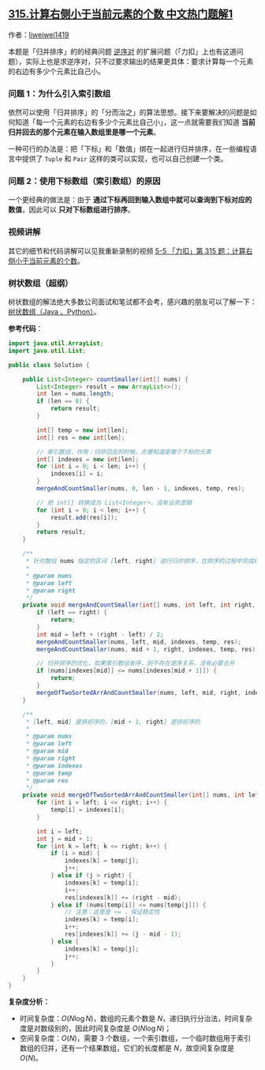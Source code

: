 ## [315.计算右侧小于当前元素的个数 中文热门题解1](https://leetcode.cn/problems/count-of-smaller-numbers-after-self/solutions/100000/gui-bing-pai-xu-suo-yin-shu-zu-python-dai-ma-java-)

作者：[liweiwei1419](https://leetcode.cn/u/liweiwei1419)

本题是「归并排序」的的经典问题 [逆序对](https://leetcode.cn/problems/shu-zu-zhong-de-ni-xu-dui-lcof/) 的扩展问题（「力扣」上也有这道问题），实际上也是求逆序对，只不过要求输出的结果更具体：要求计算每一个元素的右边有多少个元素比自己小。

### 问题 1：为什么引入索引数组

依然可以使用「归并排序」的「分而治之」的算法思想。接下来要解决的问题是如何知道「每一个元素的右边有多少个元素比自己小」，这一点就需要我们知道 **当前归并回去的那个元素在输入数组里是哪一个元素**。

一种可行的办法是：把「下标」和「数值」绑在一起进行归并排序，在一些编程语言中提供了 `Tuple` 和 `Pair` 这样的类可以实现，也可以自己创建一个类。

### 问题 2：使用下标数组（索引数组）的原因

一个更经典的做法是：由于 **通过下标再回到输入数组中就可以查询到下标对应的数值**，因此可以 **只对下标数组进行排序**。


### 视频讲解

其它的细节和代码讲解可以见我重新录制的视频 [5-5 「力扣」第 315 题：计算右侧小于当前元素的个数](https://www.bilibili.com/video/BV1YU4y1f7i4?spm_id_from=333.999.list.card_archive.click)。

### 树状数组（超纲）

树状数组的解法绝大多数公司面试和笔试都不会考，感兴趣的朋友可以了解一下：[树状数组（Java 、Python）](https://leetcode.cn/problems/count-of-smaller-numbers-after-self/solution/shu-zhuang-shu-zu-by-liweiwei1419/)。

**参考代码**：
```java
import java.util.ArrayList;
import java.util.List;

public class Solution {

    public List<Integer> countSmaller(int[] nums) {
        List<Integer> result = new ArrayList<>();
        int len = nums.length;
        if (len == 0) {
            return result;
        }

        int[] temp = new int[len];
        int[] res = new int[len];

        // 索引数组，作用：归并回去的时候，方便知道是哪个下标的元素
        int[] indexes = new int[len];
        for (int i = 0; i < len; i++) {
            indexes[i] = i;
        }
        mergeAndCountSmaller(nums, 0, len - 1, indexes, temp, res);

        // 把 int[] 转换成为 List<Integer>，没有业务逻辑
        for (int i = 0; i < len; i++) {
            result.add(res[i]);
        }
        return result;
    }

    /**
     * 针对数组 nums 指定的区间 [left, right] 进行归并排序，在排序的过程中完成统计任务
     *
     * @param nums
     * @param left
     * @param right
     */
    private void mergeAndCountSmaller(int[] nums, int left, int right, int[] indexes, int[] temp, int[] res) {
        if (left == right) {
            return;
        }
        int mid = left + (right - left) / 2;
        mergeAndCountSmaller(nums, left, mid, indexes, temp, res);
        mergeAndCountSmaller(nums, mid + 1, right, indexes, temp, res);

        // 归并排序的优化，如果索引数组有序，则不存在逆序关系，没有必要合并
        if (nums[indexes[mid]] <= nums[indexes[mid + 1]]) {
            return;
        }
        mergeOfTwoSortedArrAndCountSmaller(nums, left, mid, right, indexes, temp, res);
    }

    /**
     * [left, mid] 是排好序的，[mid + 1, right] 是排好序的
     *
     * @param nums
     * @param left
     * @param mid
     * @param right
     * @param indexes
     * @param temp
     * @param res
     */
    private void mergeOfTwoSortedArrAndCountSmaller(int[] nums, int left, int mid, int right, int[] indexes, int[] temp, int[] res) {
        for (int i = left; i <= right; i++) {
            temp[i] = indexes[i];
        }

        int i = left;
        int j = mid + 1;
        for (int k = left; k <= right; k++) {
            if (i > mid) {
                indexes[k] = temp[j];
                j++;
            } else if (j > right) {
                indexes[k] = temp[i];
                i++;
                res[indexes[k]] += (right - mid);
            } else if (nums[temp[i]] <= nums[temp[j]]) {
                // 注意：这里是 <= ，保证稳定性
                indexes[k] = temp[i];
                i++;
                res[indexes[k]] += (j - mid - 1);
            } else {
                indexes[k] = temp[j];
                j++;
            }
        }
    }
}
```

**复杂度分析：**

- 时间复杂度：$O(N \log N)$，数组的元素个数是 $N$，递归执行分治法，时间复杂度是对数级别的，因此时间复杂度是 $O(N \log N)$；
- 空间复杂度：$O(N)$，需要 $3$ 个数组，一个索引数组，一个临时数组用于索引数组的归并，还有一个结果数组，它们的长度都是 $N$，故空间复杂度是 $O(N)$。